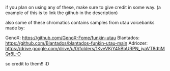 if you plan on using any of these, make sure to give credit in some way.
(a example of this is to link the github in the description)

also some of these chromatics contains samples from utau voicebanks made by:

GenoX: https://github.com/GenoX-Fome/funkin-utau
Blantados: https://github.com/Blantados/blantados-funkin-utau-main
Adriozer: https://drive.google.com/drive/u/0/folders/1KveVKjY45BbURPN_jyaVT8dtiMQr8L-O


so credit to them!! :D

